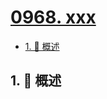 # [0968. xxx](https://github.com/Tdahuyou/TNotes.leetcode/tree/main/notes/0968.%20xxx)

<!-- region:toc -->

- [1. 📝 概述](#1--概述)

<!-- endregion:toc -->

## 1. 📝 概述
